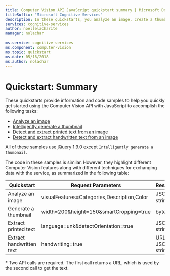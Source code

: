 ```yaml
---
title: Computer Vision API JavaScript quickstart summary | Microsoft Docs
titleSuffix: "Microsoft Cognitive Services"
description: In these quickstarts, you analyze an image, create a thumbnail, and extract printed and handwritten text using Computer Vision with JavaScript in Cognitive Services.
services: cognitive-services
author: noellelacharite
manager: nolachar

ms.service: cognitive-services
ms.component: computer-vision
ms.topic: quickstart
ms.date: 05/16/2018
ms.author: nolachar
---
```

# Quickstart: Summary

These quickstarts provide information and code samples to help you quickly get started using the Computer Vision API with JavaScript to accomplish the following tasks:

* [Analyze an image](javascript-analyze.md)
* [Intelligently generate a thumbnail](javascript-thumb.md)
* [Detect and extract printed text from an image](javascript-print-text.md)
* [Detect and extract handwritten text from an image](javascript-hand-text.md)

All of these samples use jQuery 1.9.0 except `Intelligently generate a thumbnail`.

The code in these samples is similar. However, they highlight different Computer Vision features along with different techniques for exchanging data with the service, as summarized in the following table:

| Quickstart               | Request Parameters                          | Response          |
| ------------------------ | ------------------------------------------- | ----------------  |
| Analyze an image         | visualFeatures=Categories,Description,Color | JSON string       |
| Generate a thumbnail     | width=200&height=150&smartCropping=true     | byte array        |
| Extract printed text     | language=unk&detectOrientation=true         | JSON string       |
| Extract handwritten text | handwriting=true                            | URL, JSON string* |

&ast; Two API calls are required. The first call returns a URL, which is used by the second call to get the text.
